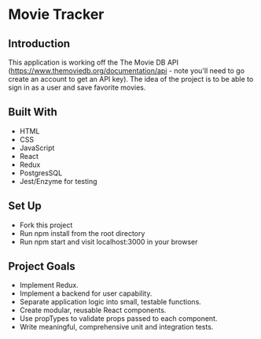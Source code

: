 # Movie Tracker

## Introduction
This application is working off the The Movie DB API (https://www.themoviedb.org/documentation/api - note you'll need to go create an account to get an API key). The idea of the project is to be able to sign in as a user and save favorite movies.

## Built With
* HTML
* CSS
* JavaScript
* React
* Redux
* PostgresSQL
* Jest/Enzyme for testing

## Set Up
* Fork this project
* Run npm install from the root directory
* Run npm start and visit localhost:3000 in your browser

## Project Goals
* Implement Redux.
* Implement a backend for user capability.
* Separate application logic into small, testable functions.
* Create modular, reusable React components.
* Use propTypes to validate props passed to each component.
* Write meaningful, comprehensive unit and integration tests.
